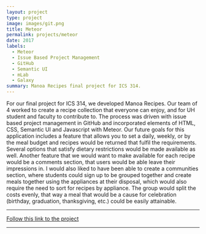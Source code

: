 ```yaml
---
layout: project
type: project
image: images/git.png
title: Meteor
permalink: projects/meteor
date: 2017
labels:
  - Meteor
  - Issue Based Project Management
  - GitHub
  - Semantic UI
  - mLab
  - Galaxy
summary: Manoa Recipes final project for ICS 314.
---
```


For our final project for ICS 314, we developed Manoa Recipes. Our team of 4 worked to create a recipe collection that everyone can enjoy, and for UH student and faculty to contribute to. The process was driven with issue based project management in GitHub and incorporated elements of HTML, CSS, Semantic UI and Javascript with Meteor. Our future goals for this application includes a feature that allows you to set a daily, weekly, or by the meal budget and recipes would be returned that fulfil the requirements. Several options that satisfy dietary restrictions would be made available as well. Another feature that we would want to make available for each recipe would be a comments section, that users would be able leave their impressions in. I would also liked to have been able to create a communities section, where students could sign up to be grouped together and create meals together using the appliances at their disposal, which would also require the need to sort for recipes by appliance. The group would split the costs evenly, that way a meal that would be a cause for celebration (birthday, graduation, thanksgiving, etc.) could be easily attainable. 

<hr>

[Follow this link to the project](https://manoarecipes.github.io/)

<hr>

